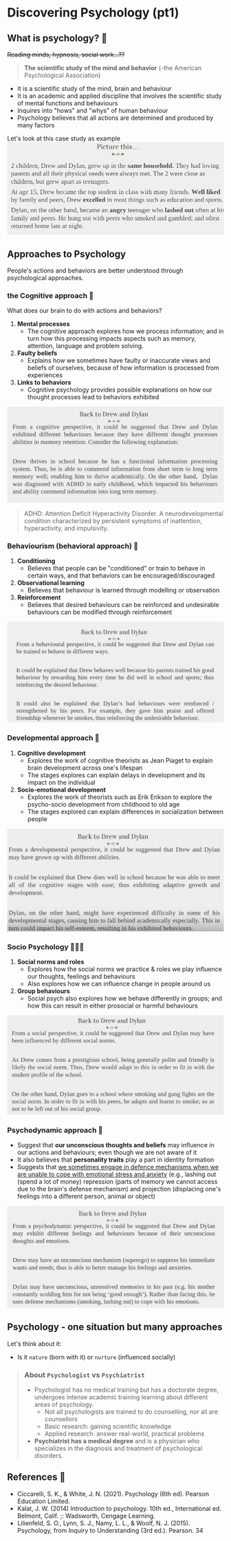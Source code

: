 # Discovering Psychology (pt1)

## What is psychology? :heart_decoration:

~~Reading minds, hypnosis, social work...??~~
> **The scientific study of the mind and behavior** (-the American Psychological Association)

- It is a scientific study of the mind, brain and behaviour
- It is an academic and applied discipline that involves the scientific study of mental functions and behaviours
- Inquires into "hows" and "whys" of human behaviour
- Psychology believes that all actions are determined and produced by many factors

Let's look at this case study as example
![Case study background](L1/case-1.png)

## Approaches to Psychology
People's actions and behaviors are better understood through psychological approaches.

### the Cognitive approach :brain:
What does our brain to do with actions and behaviors?

1. **Mental processes**
    - The cognitive approach explores how we process information; and in turn how this processing impacts aspects such as memory, attention, language and problem solving.
2. **Faulty beliefs**
    - Explains how we sometimes have faulty or inaccurate views and beliefs of ourselves, because of how information is processed from experiences
3. **Links to behaviors**
    - Cognitive psychology provides possible explanations on how our thought processes lead to behaviors exhibited

![case, cognitive](L1/case-2.png)

> ADHD: Attention Deficit Hyperactivity Disorder. A neurodevelopmental condition characterized by persistent symptoms of inattention, hyperactivity, and impulsivity.

### Behaviourism (behavioral approach) :running:
1. **Conditioning**
    - Believes that people can be "conditioned" or train to behave in certain ways, and that behaviors can be encouraged/discouraged
2. **Observational learning**
    - Believes that behaviour is learned through modelling or observation
3. **Reinforcement** 
    - Believes that desired behaviours can be reinforced and undesirable behaviours can be modified through reinforcement

![case, behaviourism](L1/case-3.png)

### Developmental approach 	:baby:
1. **Cognitive development**
    - Explores the work of cognitive theorists as Jean Piaget to explain brain development across one's lifespan
    - The stages explores can explain delays in development and its impact on the individual
2. **Socio-emotional development**
    - Explores the work of theorists such as Erik Erikson to explore the psycho-socio development from childhood to old age
    - The stages explored can explain differences in socialization between people

![case, developmental](L1/case-4.png)

### Socio Psychology :people_holding_hands:
1. **Social norms and roles**
    - Explores how the social norms we practice & roles we play influence our thoughts, feelings and behaviours
    - Also explores how we can influence change in people around us
2. **Group behaviours**
    - Social psych also explores how we behave differently in groups; and how this can result in either prosocial or harmful behaviours 

![case, developmental](L1/case-5.png)

### Psychodynamic approach 	:thought_balloon:
- Suggest that **our unconscious thoughts and beliefs** may influence in our actions and behaviours; even though we are not aware of it
- It also believes that **personality traits** play a part in identity formation 
- Suggests that <ins>we sometimes engage in defence mechanisms when we are unable to cope with emotional stress and anxiety</ins> (e.g., lashing out (spend a lot of money) repression (parts of memory we cannot access due to the brain's defense mechanism) and projection (displacing one's feelings into a different person, animal or object)

![case, psychodynamic](L1/case-6.png)

## Psychology - one situation but many approaches 
Let's think about it:
- Is it `nature` (born with it) or `nurture` (influenced socially)

> ### About `Psychologist` vs `Psychiatrist`
> - Psychologist has no medical training but has a doctorate degree, undergoes intense academic training learning about different areas of psychology.
>   - Not all psychologists are trained to do counselling, nor all are counsellors
>   - Basic research: gaining scientific knowledge 
>   - Applied research: answer real-world, practical problems
> - **Psychiatrist has a medical degree** and is a physician who specializes in the diagnosis and treatment of psychological disorders.

## References :book:
- Ciccarelli, S. K., & White, J. N. (2021). Psychology (6th ed). Pearson
Education Limited.
- Kalat, J. W. (2014) Introduction to psychology. 10th ed., International ed. Belmont, Calif. ;: Wadsworth, Cengage Learning.
- Lilienfeld, S. O., Lynn, S. J., Namy, L. L., & Woolf, N. J. (2015).
Psychology, from Inquiry to Understanding (3rd ed.). Pearson.
34